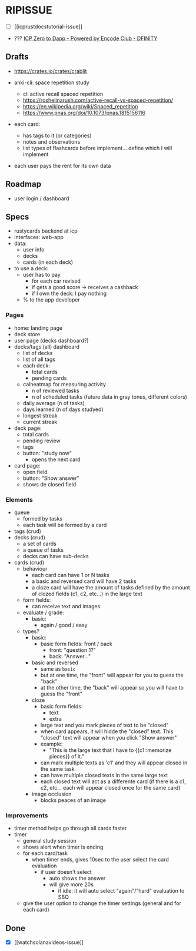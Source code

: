 # RIPISSUE

<!-- toc -->

- [ ] [[icprustdocstutorial-issue]]

- ??? [ICP Zero to Dapp - Powered by Encode Club - DFINITY](https://www.youtube.com/playlist?list=PLuhDt1vhGcrcRcHvSKmxIgJAh1b3rcR7N)


## Drafts

- https://crates.io/crates/crablit

- anki-cli: space repetition study
  - cli active recall spaced repetition
  - https://roshelinarush.com/active-recall-vs-spaced-repetition/
  - https://en.wikipedia.org/wiki/Spaced_repetition
  - https://www.pnas.org/doi/10.1073/pnas.1815156116

- each card:
  - has tags to it (or categories)
  - notes and observations
  - list types of flashcards before implement... define which I will implement


- each user pays the rent for its own data

## Roadmap

- user login / dashboard

## Specs

- rustycards backend at icp
- interfaces: web-app
- data:
  - user info
  - decks
  - cards (in each deck)
- to use a deck:
  - user has to pay
    - for each car revised
    - if gets a good score -> receives a cashback
    - if I own the deck: I pay nothing
  - % to the app developer

### Pages

- home: landing page
- deck store
- user page (decks dashboard?)
- decks/tags (all) dashboard
  - list of decks
  - list of all tags
  - each deck:
    - total cards
    - pending cards
  - calheatmap for measuring activity
    - n of reviewed tasks
    - n of scheduled tasks (future data in gray tones, different colors)
  - daily average (n of tasks)
  - days learned (n of days studyed)
  - longest streak
  - current streak
- deck page:
  - total cards
  - pending review
  - tags
  - button: "study now"
    - opens the next card
- card page:
  - open field
  - button: "Show answer"
  - shows de closed field

### Elements

- queue
  - formed by tasks
  - each task will be formed by a card
- tags (crud)
- decks (crud)
  - a set of cards
  - a queue of tasks
  - decks can have sub-decks
- cards (crud)
  - behaviour
    - each card can have 1 or N tasks
    - a basic and reversed card will have 2 tasks
    - a cloze card will have the amount of tasks defined by the amount of clozed fields (c1, c2, etc...) in the large text
  - form fields:
    - can receive text and images
  - evaluate / grade:
    - basic:
      - again / good / easy
  - types?
    - basic:
      - basic form fields: front / back
        - front: "question 1?"
        - back: "Answer..."
    - basic and reversed
      - same as `basic`
      - but at one time, the "front" will appear for you to guess the "back"
      - at the other time, the "back" will appear so you will have to guess the "front"
    - cloze
      - basic form fields:
        - text
        - extra
      - large text and you mark pieces of text to be "closed"
      - when card appears, it will hidde the "closed" text. This "closed" text will appear when you click "Show answer"
      - example:
        - "This is the large text that I have to {{c1::memorize pieces}} of it."
      - can mark multiple texts as 'c1' and they will appear closed in the same task
      - can have multiple closed texts in the same large text
      - each closed text will act as a differente card (if there is a c1, c2, etc... each will appear closed once for the same card)
    - image occlusion
      - blocks peaces of an image

### Improvements

- timer method helps go through all cards faster
- timer
  - general study session
  - shows alert when timer is ending
  - for each card/task
    - when timer ends, gives 10sec to the user select the card evaluation
      - if user doesn't select
        - auto shows the answer
        - will give more 20s
          - if idle: it will auto select "again"/"hard" evaluation to SBQ
  - give the user option to change the timer settings (general and for each card)

## Done

- [x] [[watchsolanavideos-issue]]

